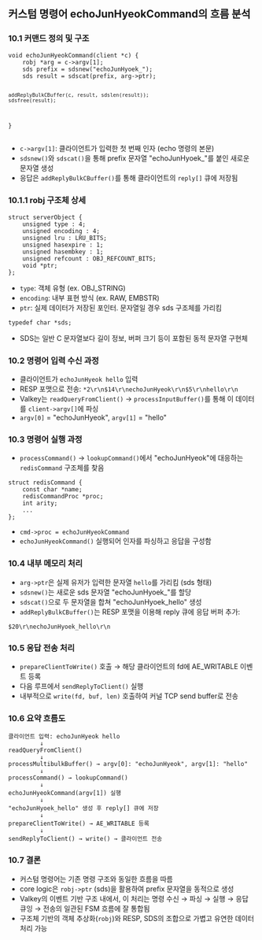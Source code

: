 <h2 id="커스텀-명령어-echojunhyeokcommand의-흐름-분석">커스텀 명령어 echoJunHyeokCommand의 흐름 분석</h2>
<h3 id="101-커맨드-정의-및-구조">10.1 커맨드 정의 및 구조</h3>
<pre><code class="language-c">void echoJunHyeokCommand(client *c) {
    robj *arg = c-&gt;argv[1];
    sds prefix = sdsnew(&quot;echoJunHyoek_&quot;);
    sds result = sdscat(prefix, arg-&gt;ptr);

    addReplyBulkCBuffer(c, result, sdslen(result));
    sdsfree(result);
}</code></pre>
<ul>
<li><code>c-&gt;argv[1]</code>: 클라이언트가 입력한 첫 번째 인자 (echo 명령의 본문)</li>
<li><code>sdsnew()</code>와 <code>sdscat()</code>을 통해 prefix 문자열 &quot;echoJunHyoek_&quot;를 붙인 새로운 문자열 생성</li>
<li>응답은 <code>addReplyBulkCBuffer()</code>를 통해 클라이언트의 <code>reply[]</code> 큐에 저장됨</li>
</ul>
<h3 id="1011-robj-구조체-상세">10.1.1 robj 구조체 상세</h3>
<pre><code class="language-c">struct serverObject {
    unsigned type : 4;
    unsigned encoding : 4;
    unsigned lru : LRU_BITS;
    unsigned hasexpire : 1;
    unsigned hasembkey : 1;
    unsigned refcount : OBJ_REFCOUNT_BITS;
    void *ptr;
};</code></pre>
<ul>
<li><code>type</code>: 객체 유형 (ex. OBJ_STRING)</li>
<li><code>encoding</code>: 내부 표현 방식 (ex. RAW, EMBSTR)</li>
<li><code>ptr</code>: 실제 데이터가 저장된 포인터. 문자열일 경우 sds 구조체를 가리킴</li>
</ul>
<pre><code class="language-c">typedef char *sds;</code></pre>
<ul>
<li>SDS는 일반 C 문자열보다 길이 정보, 버퍼 크기 등이 포함된 동적 문자열 구현체</li>
</ul>
<h3 id="102-명령어-입력-수신-과정">10.2 명령어 입력 수신 과정</h3>
<ul>
<li>클라이언트가 <code>echoJunHyeok hello</code> 입력</li>
<li>RESP 포맷으로 전송: <code>*2\r\n$14\r\nechoJunHyeok\r\n$5\r\nhello\r\n</code></li>
<li>Valkey는 <code>readQueryFromClient()</code> → <code>processInputBuffer()</code>를 통해 이 데이터를 <code>client-&gt;argv[]</code>에 파싱</li>
<li><code>argv[0]</code> = &quot;echoJunHyeok&quot;, <code>argv[1]</code> = &quot;hello&quot;</li>
</ul>
<h3 id="103-명령어-실행-과정">10.3 명령어 실행 과정</h3>
<ul>
<li><code>processCommand()</code> → <code>lookupCommand()</code>에서 &quot;echoJunHyeok&quot;에 대응하는 <code>redisCommand</code> 구조체를 찾음</li>
</ul>
<pre><code class="language-c">struct redisCommand {
    const char *name;
    redisCommandProc *proc;
    int arity;
    ...
};</code></pre>
<ul>
<li><code>cmd-&gt;proc = echoJunHyeokCommand</code></li>
<li><code>echoJunHyeokCommand()</code> 실행되어 인자를 파싱하고 응답을 구성함</li>
</ul>
<h3 id="104-내부-메모리-처리">10.4 내부 메모리 처리</h3>
<ul>
<li><code>arg-&gt;ptr</code>은 실제 유저가 입력한 문자열 <code>hello</code>를 가리킴 (sds 형태)</li>
<li><code>sdsnew()</code>는 새로운 sds 문자열 &quot;echoJunHyoek_&quot;를 할당</li>
<li><code>sdscat()</code>으로 두 문자열을 합쳐 &quot;echoJunHyoek_hello&quot; 생성</li>
<li><code>addReplyBulkCBuffer()</code>는 RESP 포맷을 이용해 reply 큐에 응답 버퍼 추가:</li>
</ul>
<pre><code class="language-text">$20\r\nechoJunHyoek_hello\r\n</code></pre>
<h3 id="105-응답-전송-처리">10.5 응답 전송 처리</h3>
<ul>
<li><code>prepareClientToWrite()</code> 호출 → 해당 클라이언트의 fd에 AE_WRITABLE 이벤트 등록</li>
<li>다음 루프에서 <code>sendReplyToClient()</code> 실행</li>
<li>내부적으로 <code>write(fd, buf, len)</code> 호출하여 커널 TCP send buffer로 전송</li>
</ul>
<h3 id="106-요약-흐름도">10.6 요약 흐름도</h3>
<pre><code class="language-text">클라이언트 입력: echoJunHyeok hello
         ↓
readQueryFromClient()
         ↓
processMultibulkBuffer() → argv[0]: &quot;echoJunHyeok&quot;, argv[1]: &quot;hello&quot;
         ↓
processCommand() → lookupCommand()
         ↓
echoJunHyeokCommand(argv[1]) 실행
         ↓
&quot;echoJunHyoek_hello&quot; 생성 후 reply[] 큐에 저장
         ↓
prepareClientToWrite() → AE_WRITABLE 등록
         ↓
sendReplyToClient() → write() → 클라이언트 전송</code></pre>
<h3 id="107-결론">10.7 결론</h3>
<ul>
<li>커스텀 명령어는 기존 명령 구조와 동일한 흐름을 따름</li>
<li>core logic은 <code>robj-&gt;ptr</code> (sds)을 활용하여 prefix 문자열을 동적으로 생성</li>
<li>Valkey의 이벤트 기반 구조 내에서, 이 처리는 명령 수신 → 파싱 → 실행 → 응답 큐잉 → 전송의 일관된 FSM 흐름에 잘 통합됨</li>
<li>구조체 기반의 객체 추상화(<code>robj</code>)와 RESP, SDS의 조합으로 가볍고 유연한 데이터 처리 가능</li>
</ul>